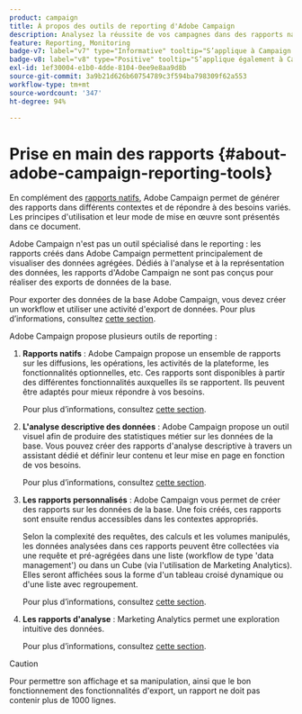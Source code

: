 ```yaml
---
product: campaign
title: À propos des outils de reporting d'Adobe Campaign
description: Analysez la réussite de vos campagnes dans des rapports natifs ou personnalisés.
feature: Reporting, Monitoring
badge-v7: label="v7" type="Informative" tooltip="S’applique à Campaign Classic v7"
badge-v8: label="v8" type="Positive" tooltip="S’applique également à Campaign v8"
exl-id: 1ef30004-e1b0-4dde-8104-0ee9e8aa9d8b
source-git-commit: 3a9b21d626b60754789c3f594ba798309f62a553
workflow-type: tm+mt
source-wordcount: '347'
ht-degree: 94%

---
```


# Prise en main des rapports {#about-adobe-campaign-reporting-tools}



En complément des [rapports natifs](../../reporting/using/about-campaign-built-in-reports.md), Adobe Campaign permet de générer des rapports dans différents contextes et de répondre à des besoins variés. Les principes d&#39;utilisation et leur mode de mise en œuvre sont présentés dans ce document.

Adobe Campaign n&#39;est pas un outil spécialisé dans le reporting : les rapports créés dans Adobe Campaign permettent principalement de visualiser des données agrégées. Dédiés à l&#39;analyse et à la représentation des données, les rapports d&#39;Adobe Campaign ne sont pas conçus pour réaliser des exports de données de la base.

Pour exporter des données de la base Adobe Campaign, vous devez créer un workflow et utiliser une activité d&#39;export de données. Pour plus d’informations, consultez [cette section](../../workflow/using/about-action-activities.md).

Adobe Campaign propose plusieurs outils de reporting :

1. **Rapports natifs** : Adobe Campaign propose un ensemble de rapports sur les diffusions, les opérations, les activités de la plateforme, les fonctionnalités optionnelles, etc. Ces rapports sont disponibles à partir des différentes fonctionnalités auxquelles ils se rapportent. Ils peuvent être adaptés pour mieux répondre à vos besoins.

   Pour plus d’informations, consultez [cette section](../../reporting/using/about-campaign-built-in-reports.md).

1. **L&#39;analyse descriptive des données** : Adobe Campaign propose un outil visuel afin de produire des statistiques métier sur les données de la base. Vous pouvez créer des rapports d&#39;analyse descriptive à travers un assistant dédié et définir leur contenu et leur mise en page en fonction de vos besoins.

   Pour plus d’informations, consultez [cette section](../../reporting/using/about-descriptive-analysis.md).

1. **Les rapports personnalisés** : Adobe Campaign vous permet de créer des rapports sur les données de la base. Une fois créés, ces rapports sont ensuite rendus accessibles dans les contextes appropriés.

   Selon la complexité des requêtes, des calculs et les volumes manipulés, les données analysées dans ces rapports peuvent être collectées via une requête et pré-agrégées dans une liste (workflow de type &#39;data management&#39;) ou dans un Cube (via l&#39;utilisation de Marketing Analytics). Elles seront affichées sous la forme d&#39;un tableau croisé dynamique ou d&#39;une liste avec regroupement.

   Pour plus d’informations, consultez [cette section](../../reporting/using/about-reports-creation-in-campaign.md).

1. **Les rapports d&#39;analyse** : Marketing Analytics permet une exploration intuitive des données.

   Pour plus d’informations, consultez [cette section](../../reporting/using/ac-cubes.md).

>[!CAUTION]
>
>Pour permettre son affichage et sa manipulation, ainsi que le bon fonctionnement des fonctionnalités d&#39;export, un rapport ne doit pas contenir plus de 1000 lignes.
